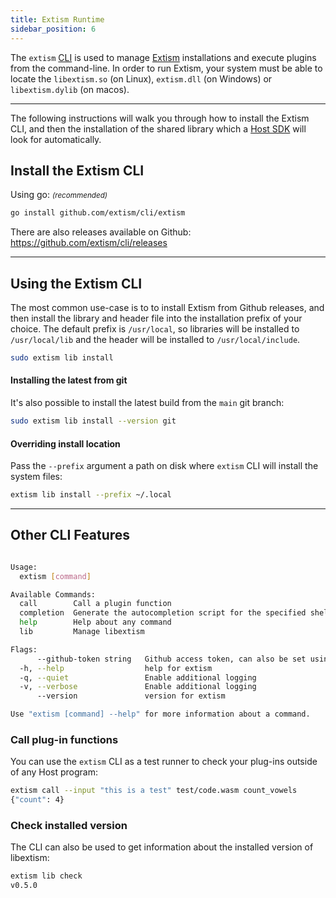 ```yaml
---
title: Extism Runtime
sidebar_position: 6
---
```


The `extism` [CLI](https://github.com/extism/cli) is used to manage [Extism](https://github.com/extism/extism) installations and execute plugins from the command-line. In order to run Extism, your system must be able to locate the `libextism.so` (on Linux), `extism.dll` (on Windows) or `libextism.dylib` (on macos).

---

The following instructions will walk you through how to install the Extism CLI, and then the installation of the shared library which a [Host SDK](/docs/concepts/host-sdk) will look for automatically.

## Install the Extism CLI

Using go: <small><em>(recommended)</em></small>

```sh
go install github.com/extism/cli/extism
```

There are also releases available on Github: https://github.com/extism/cli/releases

---

## Using the Extism CLI

The most common use-case is to to install Extism from Github releases, and then install the library and header file into the installation prefix of your choice. The default prefix is `/usr/local`, so libraries will be installed to `/usr/local/lib` and the header will be installed to `/usr/local/include`.

```sh
sudo extism lib install
```

#### Installing the latest from git

It's also possible to install the latest build from the `main` git branch:

```sh
sudo extism lib install --version git
```

#### Overriding install location

Pass the `--prefix` argument a path on disk where `extism` CLI will install the system files:

```sh
extism lib install --prefix ~/.local
```

---

## Other CLI Features

```sh

Usage:
  extism [command]

Available Commands:
  call        Call a plugin function
  completion  Generate the autocompletion script for the specified shell
  help        Help about any command
  lib         Manage libextism

Flags:
      --github-token string   Github access token, can also be set using the $GITHUB_TOKEN env variable
  -h, --help                  help for extism
  -q, --quiet                 Enable additional logging
  -v, --verbose               Enable additional logging
      --version               version for extism

Use "extism [command] --help" for more information about a command.
```

### Call plug-in functions

You can use the `extism` CLI as a test runner to check your plug-ins outside of any Host program:

```sh
extism call --input "this is a test" test/code.wasm count_vowels
{"count": 4}
```

### Check installed version

The CLI can also be used to get information about the installed version of libextism:

```sh
extism lib check
v0.5.0
```
